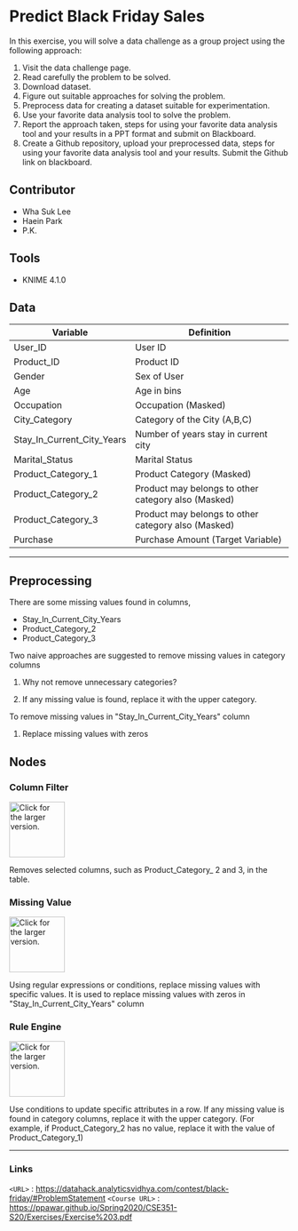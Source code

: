 # Predict Black Friday Sales
In this exercise, you will solve a data challenge as a group project using the following approach: 	
1) Visit the data challenge page. 
2) Read carefully the problem to be solved. 
3) Download dataset. 
4) Figure out suitable approaches for solving the problem. 
5) Preprocess data for creating a dataset suitable for experimentation. 
6) Use your favorite data analysis tool to solve the problem. 
7) Report the approach taken, steps for using your favorite data analysis tool and your results in a PPT format and submit on Blackboard. 
8) Create a Github repository, upload your preprocessed data, steps for using your favorite data analysis tool and your results. Submit the Github link on blackboard.
## Contributor
- Wha Suk Lee
- Haein Park
- P.K.
## Tools
- KNIME 4.1.0
## Data
| Variable | Definition |
|--|--|
|User_ID |User ID|
|Product_ID|Product ID|
|Gender|Sex of User|
|Age|Age in bins|
|Occupation|Occupation (Masked)|
|City_Category|Category of the City (A,B,C)
|Stay_In_Current_City_Years|Number of years stay in current city
|Marital_Status|Marital Status
|Product_Category_1|Product Category (Masked)
|Product_Category_2|Product may belongs to other category also (Masked)
|Product_Category_3|Product may belongs to other category also (Masked)
|Purchase|Purchase Amount (Target Variable)
-------------

## Preprocessing
There are some missing values found in columns,
- Stay_In_Current_City_Years
- Product_Category_2
- Product_Category_3

Two naive approaches are suggested to remove missing values in category columns
1) Why not remove unnecessary categories?

2) If any missing value is found, replace it with the upper category.

To remove missing values in "Stay_In_Current_City_Years" column
	
1) Replace missing values with zeros

  
## Nodes

### Column Filter
<a  href="https://drive.google.com/uc?export=view&id=1WzVVI-C9aZpH5mvfMiJU1sBKs7Imsodo"><img  src="https://drive.google.com/uc?export=view&id=1WzVVI-C9aZpH5mvfMiJU1sBKs7Imsodo" style="width: 100px; max-width: 100%; height: auto" title="Click for the larger version." /></a>

Removes selected columns, such as Product_Category_ 2 and 3, in the table.

### Missing Value

<a  href="https://drive.google.com/uc?export=view&id=1Zq9rl4S6CBNLPHt5K9DNA-KO29r5w-P9"><img  src="https://drive.google.com/uc?export=view&id=1Zq9rl4S6CBNLPHt5K9DNA-KO29r5w-P9" style="width: 100px; max-width: 100%; height: auto" title="Click for the larger version." /></a>

Using regular expressions or conditions, replace missing values with specific values. It is used to replace missing values with zeros in "Stay_In_Current_City_Years" column

  

### Rule Engine

<a  href="https://drive.google.com/uc?export=view&id=1Be01hUlDgRfpdziBiWxIbTWeN1hvt-Kv"><img  src="https://drive.google.com/uc?export=view&id=1Be01hUlDgRfpdziBiWxIbTWeN1hvt-Kv" style="width: 100px; max-width: 100%; height: auto" title="Click for the larger version." /></a>

Use conditions to update specific attributes in a row. If any missing value is found in category columns, replace it with the upper category. (For example, if Product_Category_2 has no value, replace it with the value of Product_Category_1)

-------------

### Links
`<URL>` : <https://datahack.analyticsvidhya.com/contest/black-friday/#ProblemStatement>
`<Course URL>` : <https://ppawar.github.io/Spring2020/CSE351-S20/Exercises/Exercise%203.pdf>
